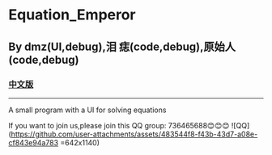 # Equation_Emperor
## By dmz(UI,debug),泪 痣(code,debug),原始人(code,debug)
### [中文版](README_ZH.md)
-------
A small program with a UI for solving equations

If you want to join us,please join this QQ group: 736465688😊😊😊
![QQ](https://github.com/user-attachments/assets/483544f8-f43b-43d7-a08e-cf843e94a783 =642x1140)
